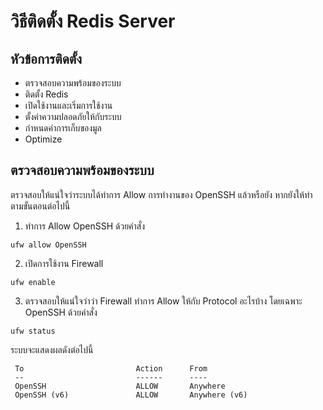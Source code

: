 # วิธีติดตั้ง Redis Server

## หัวข้อการติดตั้ง
- ตรวจสอบความพร้อมของระบบ
- ติดตั้ง Redis
- เปิดใช้งานและเริ่มการใช้งาน
- ตั้งค่าความปลอดภัยให้กับระบบ
- กำหนดค่าการเก็บของมูล
- Optimize

## ตรวจสอบความพร้อมของระบบ
ตรวจสอบให้แน่ใจว่าระบบได้ทำการ Allow การทำงานของ OpenSSH แล้วหรือยัง หากยังให้ทำตามขั้นตอนต่อไปนี้

1. ทำการ Allow OpenSSH ด้วยคำสั่ง
```
ufw allow OpenSSH
```

2. เปิดการใช้งาน Firewall
```
ufw enable
```

3. ตรวจสอบให้แน่ใจว่าว่า Firewall ทำการ Allow ให้กับ Protocol อะไรบ้าง โดยเฉพาะ OpenSSH ด้วยคำสั่ง
```
ufw status
```
ระบบจะแสดงผลดังต่อไปนี้
```
 To                         Action      From
 --                         ------      ----
 OpenSSH                    ALLOW       Anywhere
 OpenSSH (v6)               ALLOW       Anywhere (v6)
 ```
